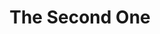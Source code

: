 ---
title: The Second One
panels:
 - caption: It was an ugly day ...
   image: "https://picsum.photos/600/?random&time=234645456"
 - caption:
   image: "https://picsum.photos/600/?random&time=12758678"
 - caption: Nope. Still ugly.
   image: "https://picsum.photos/600/?random&time=674848"
---